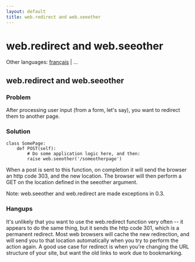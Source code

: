 ```yaml
---
layout: default
title: web.redirect and web.seeother
---
```


# web.redirect and web.seeother

Other languages:  [français](/../cookbook/redirect+seeother/fr) | ...

## web.redirect and web.seeother

### Problem
After processing user input (from a form, let's say), you want to redirect them to another page.

### Solution

    class SomePage:
        def POST(self):
            # Do some application logic here, and then:
            raise web.seeother('/someotherpage')

When a post is sent to this function, on completion it will send the browser an http code 303, and the new location. The browser will then perform a GET on the location defined in the seeother argument.

Note: web.seeother and web.redirect are made exceptions in 0.3.

### Hangups
It's unlikely that you want to use the web.redirect function very often -- it appears to do the same thing, but it sends the http code 301, which is a permanent redirect.  Most web browsers will cache the new redirection, and will send you to that location automatically when you try to perform the action again.  A good use case for redirect is when you're changing the URL structure of your site, but want the old links to work due to bookmarking.